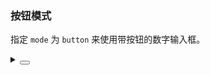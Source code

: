### 按钮模式

指定 `mode` 为 `button` 来使用带按钮的数字输入框。

<div class="cell-demo vp-raw">
   <yc-input-number
    :style="{ width: '320px' }"
    placeholder="Please Enter"
    :default-value="500"
    mode="button"
    class="input-demo" />
</div>

<details>
<summary>
 <button class="code-btn"  >
    <icon-code />
 </button>
</summary>

```vue
<template>
  <yc-input-number
    :style="{ width: '320px' }"
    placeholder="Please Enter"
    :default-value="500"
    mode="button"
    class="input-demo" />
</template>
```

</details>
